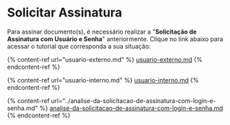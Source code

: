 # Solicitar Assinatura

Para assinar documento(s), é necessário realizar a "**Solicitação de Assinatura com Usuário e Senha**" anteriormente. Clique no link abaixo para acessar o tutorial que corresponda a sua situação:

{% content-ref url="usuario-externo.md" %}
[usuario-externo.md](usuario-externo.md)
{% endcontent-ref %}

{% content-ref url="usuario-interno.md" %}
[usuario-interno.md](usuario-interno.md)
{% endcontent-ref %}

{% content-ref url="../analise-da-solicitacao-de-assinatura-com-login-e-senha.md" %}
[analise-da-solicitacao-de-assinatura-com-login-e-senha.md](../analise-da-solicitacao-de-assinatura-com-login-e-senha.md)
{% endcontent-ref %}
